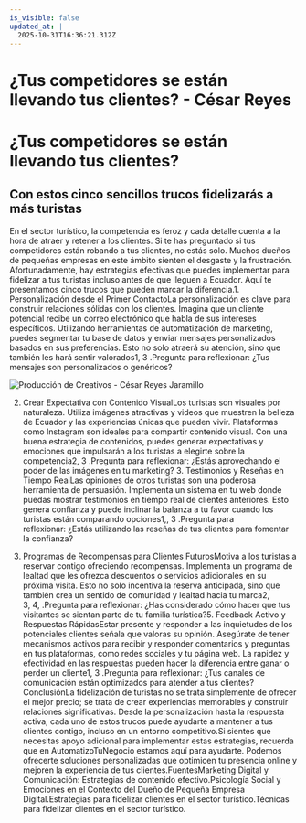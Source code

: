 ```yaml
---
is_visible: false
updated_at: |
  2025-10-31T16:36:21.312Z
---
```




# ¿Tus competidores se están llevando tus clientes? - César Reyes
# ¿Tus competidores se están llevando tus clientes?
## Con estos cinco sencillos trucos fidelizarás a más turistas
En el sector turístico, la competencia es feroz y cada detalle cuenta a la hora de atraer y retener a los clientes. Si te has preguntado si tus competidores están robando a tus clientes, no estás solo. Muchos dueños de pequeñas empresas en este ámbito sienten el desgaste y la frustración. Afortunadamente, hay estrategias efectivas que puedes implementar para fidelizar a tus turistas incluso antes de que lleguen a Ecuador. Aquí te presentamos cinco trucos que pueden marcar la diferencia.1. Personalización desde el Primer ContactoLa personalización es clave para construir relaciones sólidas con los clientes. Imagina que un cliente potencial recibe un correo electrónico que habla de sus intereses específicos. Utilizando herramientas de automatización de marketing, puedes segmentar tu base de datos y enviar mensajes personalizados basados en sus preferencias. Esto no solo atraerá su atención, sino que también les hará sentir valorados1, 3 .Pregunta para reflexionar: ¿Tus mensajes son personalizados o genéricos?
![Producción de Creativos - César Reyes Jaramillo](https://cesarreyesjaramillo.com/wp-content/uploads/2024/01/conectando-1-1024x1024.jpg)
2. Crear Expectativa con Contenido VisualLos turistas son visuales por naturaleza. Utiliza imágenes atractivas y videos que muestren la belleza de Ecuador y las experiencias únicas que pueden vivir. Plataformas como Instagram son ideales para compartir contenido visual. Con una buena estrategia de contenidos, puedes generar expectativas y emociones que impulsarán a los turistas a elegirte sobre la competencia2, 3 .Pregunta para reflexionar: ¿Estás aprovechando el poder de las imágenes en tu marketing? 3. Testimonios y Reseñas en Tiempo RealLas opiniones de otros turistas son una poderosa herramienta de persuasión. Implementa un sistema en tu web donde puedas mostrar testimonios en tiempo real de clientes anteriores. Esto genera confianza y puede inclinar la balanza a tu favor cuando los turistas están comparando opciones1,, 3 .Pregunta para reflexionar: ¿Estás utilizando las reseñas de tus clientes para fomentar la confianza?
4. Programas de Recompensas para Clientes FuturosMotiva a los turistas a reservar contigo ofreciendo recompensas. Implementa un programa de lealtad que les ofrezca descuentos o servicios adicionales en su próxima visita. Esto no solo incentiva la reserva anticipada, sino que también crea un sentido de comunidad y lealtad hacia tu marca2, 3, 4, .Pregunta para reflexionar: ¿Has considerado cómo hacer que tus visitantes se sientan parte de tu familia turística?5. Feedback Activo y Respuestas RápidasEstar presente y responder a las inquietudes de los potenciales clientes señala que valoras su opinión. Asegúrate de tener mecanismos activos para recibir y responder comentarios y preguntas en tus plataformas, como redes sociales y tu página web. La rapidez y efectividad en las respuestas pueden hacer la diferencia entre ganar o perder un cliente1, 3 .Pregunta para reflexionar: ¿Tus canales de comunicación están optimizados para atender a tus clientes?ConclusiónLa fidelización de turistas no se trata simplemente de ofrecer el mejor precio; se trata de crear experiencias memorables y construir relaciones significativas. Desde la personalización hasta la respuesta activa, cada uno de estos trucos puede ayudarte a mantener a tus clientes contigo, incluso en un entorno competitivo.Si sientes que necesitas apoyo adicional para implementar estas estrategias, recuerda que en AutomatizoTuNegocio estamos aquí para ayudarte. Podemos ofrecerte soluciones personalizadas que optimicen tu presencia online y mejoren la experiencia de tus clientes.FuentesMarketing Digital y Comunicación: Estrategias de contenido efectivo.Psicología Social y Emociones en el Contexto del Dueño de Pequeña Empresa Digital.Estrategias para fidelizar clientes en el sector turístico.Técnicas para fidelizar clientes en el sector turístico.